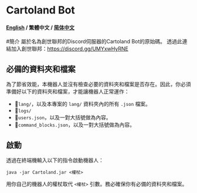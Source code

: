 # Cartoland Bot
#### [English](https://github.com/AlexCai2019/Cartoland/blob/master/README.md) / 繁體中文 / [简体中文](https://github.com/AlexCai2019/Cartoland/blob/master/README_zh-Hans.md)

#簡介
屬於名為創世聯邦的Discord伺服器的Cartoland Bot的原始碼。 透過此連結加入創世聯邦：https://discord.gg/UMYxwHyRNE

## 必備的資料夾和檔案
為了節省效能，本機器人並沒有檢查必要的資料夾和檔案是否存在。因此，你必須準備好以下的資料夾和檔案，才能讓機器人正常運作：
- 📁`lang/`，以及本專案的 `lang/` 資料夾內的所有 `.json` 檔案。
- 📁`logs/`
- 📄`users.json`，以及一對大括號做為內容。
- 📄`command_blocks.json`，以及一對大括號做為內容。

## 啟動
透過在終端機輸入以下的指令啟動機器人：
```
java -jar Cartoland.jar <權杖>
```
用你自己的機器人的權杖取代 `<權杖>` 引數。務必確保你有必備的資料夾和檔案。
